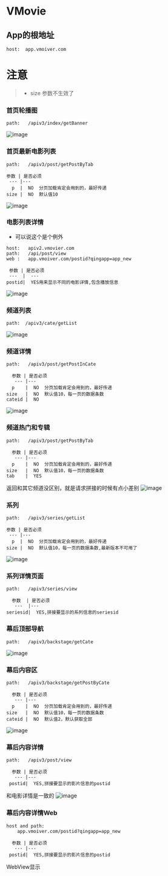 # VMovie #

## App的根地址 ##

```
host:  app.vmoiver.com
```

# 注意 #
>* size 参数不生效了


### 首页轮播图 ###

```
path:   /apiv3/index/getBanner
```
![image](img/HomeBanner.png)

### 首页最新电影列表 ###

```
path:   /apiv3/post/getPostByTab

```

    参数 | 是否必须
     --- |---
      p  |  NO  分页加载肯定会用到的，最好传递
    size |  NO  默认值10

![image](img/NewMovieList.png)

### 电影列表详情 ###
- 可以说这个是个例外
```
host:   apiv2.vmovier.com
path:   /api/post/view
web :   app.vmoiver.com/postid?qingapp=app_new
```

     参数 | 是否必须
     ---  |  ---
    postid|  YES用来显示不同的电影详情,包含播放信息

![image](img/MovieDetail.png)

### 频道列表 ###

```
path:  /apiv3/cate/getList

```
![image](img/CateList.png)

### 频道详情 ###

```
path:   /apiv3/post/getPostInCate
```

      参数 | 是否必须
       --- |---
      p    |  NO  分页加载肯定会用到的，最好传递
    size   |  NO  默认值10，每一页的数据条数
    cateid |  NO
![image](img/CateDetail.png)

### 频道热门和专辑 ###

```
path:   /apiv3/post/getPostByTab
```

      参数 | 是否必须
       --- |---
      p    |  NO  分页加载肯定会用到的，最好传递
    size   |  NO  默认值10，每一页的数据条数
    tab    |  YES
返回和其它频道没区别，就是请求拼接的时候有点小差别
![image](img/CateDetail.png)

### 系列 ###

```
path:   /apiv3/series/getList
```

    参数 | 是否必须
     --- |---
      p  |  NO  分页加载肯定会用到的，最好传递
    size |  NO  默认值10，每一页的数据条数,最新版本不可用了
![image](img/SeriesList.png)
### 系列详情页面 ###

```
path:   /apiv3/series/view
```

      参数  | 是否必须
       ---  |---
    seriesid|  YES,拼接要显示的系列信息的seriesid

### 幕后顶部导航 ###

```
path:   /apiv3/backstage/getCate
```
![image](img/TabList.png)
### 幕后内容区 ###

```
path:   /apiv3/backstage/getPostByCate
```

      参数 | 是否必须
       --- |---
      p    |  NO  分页加载肯定会用到的，最好传递
    size   |  NO  默认值10，每一页的数据条数
    cateid |  NO  默认值2，默认获取全部
![image](img/TabItemDetail.png)
### 幕后内容详情 ###

```
path:   /apiv3/post/view
```

      参数 | 是否必须
       --- |---
     postid|  YES,拼接要显示的影片信息的postid
和电影详情是一致的
![image](img/MovieDetail.png)

### 幕后内容详情Web ###
```
host and path:
    app.vmoiver.com/postid?qingapp=app_new
```

      参数 | 是否必须
       --- |---
     postid|  YES,拼接要显示的影片信息的postid
WebView显示
